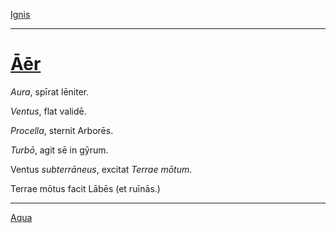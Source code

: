 [Ignis](../005-ignis/005-ignis.md)

---

# [Āēr](https://www.archive.org/stream/cu31924032499455#page/n49/mode/1up)

*Aura*, spīrat lēniter.

*Ventus*, flat validē.

*Procella*, sternit Arborēs.

*Turbō*, agit sē in gȳrum.

Ventus *subterrāneus*, excitat *Terrae mōtum*.

Terrae mōtus facit Lābēs (et ruīnās.)

---

[Aqua](../007-aqua/007-aqua.md)
